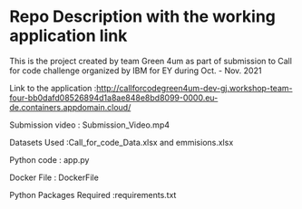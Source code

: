 # Repo Description with the  working application link

This is the project created by team Green 4um as part of submission to Call for code challenge organized by IBM for EY during Oct. - Nov. 2021

Link to the application :http://callforcodegreen4um-dev-gj.workshop-team-four-bb0dafd08526894d1a8ae848e8bd8099-0000.eu-de.containers.appdomain.cloud/

Submission video : Submission_Video.mp4  

Datasets Used :Call_for_code_Data.xlsx and emmisions.xlsx 

Python code : app.py 

Docker File : DockerFile

Python Packages Required :requirements.txt

